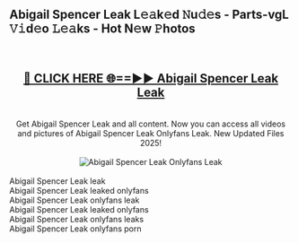 <h2>Abigail Spencer Leak L𝚎𝚊k𝚎d 𝙽u𝚍𝚎s - Parts-vgL 𝚅𝚒d𝚎o 𝙻𝚎𝚊ks - Hot N𝚎w 𝙿hotos </h2>
<br>
<div align="center">
<h2><a href="https://213.232.235.80/live/video.php?q=abigail-spencer-leak" rel="nofollow">🔴 CLICK HERE 🌐==►► Abigail Spencer Leak Leak</a></h2>
<br>
Get Abigail Spencer Leak and all content. Now you can access all videos and pictures of Abigail Spencer Leak Onlyfans Leak. New Updated Files 2025!
<br>
<br>
<a href="https://213.232.235.80/live/video.php?q=abigail-spencer-leak" rel="nofollow" data-target="animated-image.originalLink"><img src="https://i.imgur.com/1EjSzPs.png" alt="Abigail Spencer Leak Onlyfans Leak" style="max-width: 100%; display: inline-block;" data-target="animated-image.originalImage"></a>
</div>
<br>
Abigail Spencer Leak leak<br>
Abigail Spencer Leak leaked onlyfans<br>
Abigail Spencer Leak onlyfans leak<br>
Abigail Spencer Leak leaked onlyfans<br>
Abigail Spencer Leak onlyfans leaks<br>
Abigail Spencer Leak onlyfans porn
